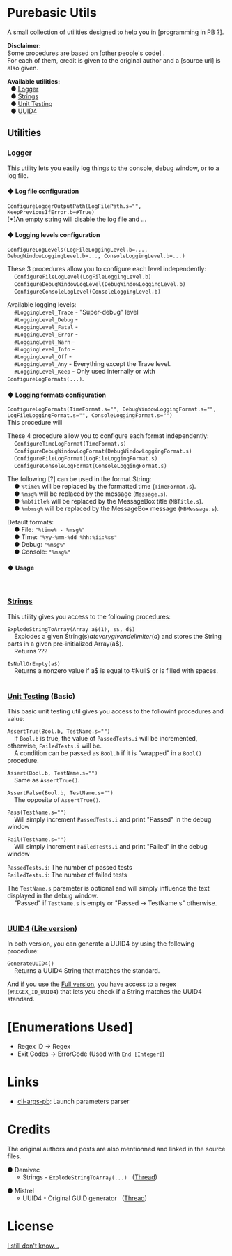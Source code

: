 # Purebasic Utils
A small collection of utilities designed to help you in [programming in PB ?].<br>

**Disclaimer:**<br>
Some procedures are based on [other people's code] .<br>
For each of them, credit is given to the original author and a [source url] is also given.

**Available utilities:**<br>
&nbsp;&nbsp;● [Logger](#logger)<br>
&nbsp;&nbsp;● [Strings](#strings)<br>
&nbsp;&nbsp;● [Unit Testing](#unit-testing-basic)<br>
&nbsp;&nbsp;● [UUID4](#uuid4-lite-version)

## Utilities
### [Logger](Logger.pb)
This utility lets you easily log things to the console, debug window, or to a log file.

#### ◆ **Log file configuration**
`ConfigureLoggerOutputPath(LogFilePath.s="", KeepPreviousIfError.b=#True)`<br>
[*]An empty string will disable the log file and ...

#### ◆ **Logging levels configuration**
`ConfigureLogLevels(LogFileLoggingLevel.b=..., DebugWindowLoggingLevel.b=..., ConsoleLoggingLevel.b=...)`<br>

These 3 procedures allow you to configure each level independently:<br>
&nbsp;&nbsp;&nbsp;&nbsp;`ConfigureFileLogLevel(LogFileLoggingLevel.b)`<br>
&nbsp;&nbsp;&nbsp;&nbsp;`ConfigureDebugWindowLogLevel(DebugWindowLoggingLevel.b)`<br>
&nbsp;&nbsp;&nbsp;&nbsp;`ConfigureConsoleLogLevel(ConsoleLoggingLevel.b)`<br>

Available logging levels:<br>
&nbsp;&nbsp;&nbsp;&nbsp;`#LoggingLevel_Trace` - "Super-debug" level<br>
&nbsp;&nbsp;&nbsp;&nbsp;`#LoggingLevel_Debug` - <br>
&nbsp;&nbsp;&nbsp;&nbsp;`#LoggingLevel_Fatal` - <br>
&nbsp;&nbsp;&nbsp;&nbsp;`#LoggingLevel_Error` - <br>
&nbsp;&nbsp;&nbsp;&nbsp;`#LoggingLevel_Warn` - <br>
&nbsp;&nbsp;&nbsp;&nbsp;`#LoggingLevel_Info` - <br>
&nbsp;&nbsp;&nbsp;&nbsp;`#LoggingLevel_Off` - <br>
&nbsp;&nbsp;&nbsp;&nbsp;`#LoggingLevel_Any` - Everything except the Trave level.<br>
&nbsp;&nbsp;&nbsp;&nbsp;`#LoggingLevel_Keep` - Only used internally or with `ConfigureLogFormats(...)`.

#### ◆ **Logging formats configuration**

`ConfigureLogFormats(TimeFormat.s="", DebugWindowLoggingFormat.s="", LogFileLoggingFormat.s="", ConsoleLoggingFormat.s="")`<br>
This procedure will 

These 4 procedure allow you to configure each format independently:<br>
&nbsp;&nbsp;&nbsp;&nbsp;`ConfigureTimeLogFormat(TimeFormat.s)`<br>
&nbsp;&nbsp;&nbsp;&nbsp;`ConfigureDebugWindowLogFormat(DebugWindowLoggingFormat.s)`<br>
&nbsp;&nbsp;&nbsp;&nbsp;`ConfigureFileLogFormat(LogFileLoggingFormat.s)`<br>
&nbsp;&nbsp;&nbsp;&nbsp;`ConfigureConsoleLogFormat(ConsoleLoggingFormat.s)`

The following [?] can be used in the format String:<br>
&nbsp;&nbsp;&nbsp;&nbsp;● `%time%` will be replaced by the formatted time (`TimeFormat.s`).<br>
&nbsp;&nbsp;&nbsp;&nbsp;● `%msg%` will be replaced by the message (`Message.s`).<br>
&nbsp;&nbsp;&nbsp;&nbsp;● `%mbtitle%` will be replaced by the MessageBox title (`MBTitle.s`).<br>
&nbsp;&nbsp;&nbsp;&nbsp;● `%mbmsg%` will be replaced by the MessageBox message (`MBMessage.s`).<br>

Default formats:<br>
&nbsp;&nbsp;&nbsp;&nbsp;● File: `"%time% - %msg%"`<br>
&nbsp;&nbsp;&nbsp;&nbsp;● Time: `"%yy-%mm-%dd %hh:%ii:%ss"`<br>
&nbsp;&nbsp;&nbsp;&nbsp;● Debug: `"%msg%"`<br>
&nbsp;&nbsp;&nbsp;&nbsp;● Console: `"%msg%"`

#### ◆ **Usage**
<br>

### [Strings](Strings.pb)
This utility gives you access to the following procedures:<br>

`ExplodeStringToArray(Array a$(1), s$, d$)`<br>
&nbsp;&nbsp;&nbsp;&nbsp;Explodes a given String(s$) at every given delimiter(d$) and stores the String parts in a given pre-initialized Array(a$).<br>
&nbsp;&nbsp;&nbsp;&nbsp;Returns ???

`IsNullOrEmpty(a$)`<br>
&nbsp;&nbsp;&nbsp;&nbsp;Returns a nonzero value if a$ is equal to #Null$ or is filled with spaces.<br>
<br>

### [Unit Testing](UnitTest-Basic.pb) (Basic)
This basic unit testing util gives you access to the followinf procedures and value:

`AssertTrue(Bool.b, TestName.s="")`<br>
&nbsp;&nbsp;&nbsp;&nbsp;If `Bool.b` is true, the value of `PassedTests.i` will be incremented, otherwise, `FailedTests.i` will be.<br>
&nbsp;&nbsp;&nbsp;&nbsp;A condition can be passed as `Bool.b` if it is "wrapped" in a `Bool()` procedure.

`Assert(Bool.b, TestName.s="")`<br>
&nbsp;&nbsp;&nbsp;&nbsp;Same as `AssertTrue()`.

`AssertFalse(Bool.b, TestName.s="")`<br>
&nbsp;&nbsp;&nbsp;&nbsp;The opposite of `AssertTrue()`.

`Pass(TestName.s="")`<br>
&nbsp;&nbsp;&nbsp;&nbsp;Will simply increment `PassedTests.i` and print "Passed" in the debug window

`Fail(TestName.s="")`<br>
&nbsp;&nbsp;&nbsp;&nbsp;Will simply increment `FailedTests.i` and print "Failed" in the debug window

`PassedTests.i`: The number of passed tests<br>
`FailedTests.i`: The number of failed tests

The `TestName.s` parameter is optional and will simply influence the text displayed in the debug window.<br>
&nbsp;&nbsp;&nbsp;&nbsp;"Passed" if `TestName.s` is empty or "Passed -> TestName.s" otherwise.<br>
<br>

### [UUID4](UUID4.pb) ([Lite version](UUID4-Lite.pb))
In both version, you can generate a UUID4 by using the following procedure:

```GenerateUUID4()```<br>
&nbsp;&nbsp;&nbsp;&nbsp;Returns a UUID4 String that matches the standard.<br>

And if you use the [Full version](UUID4.pb), you have access to a regex (`#REGEX_ID_UUID4`) that lets you check if a String matches the UUID4 standard.<br>

# [Enumerations Used]
* Regex ID -> Regex
* Exit Codes -> ErrorCode (Used with `End [Integer]`)

# Links
* [cli-args-pb](https://github.com/aziascreations/cli-args-pb): Launch parameters parser

# Credits
The original authors and posts are also mentionned and linked in the source files.

● Demivec<br>
&nbsp;&nbsp;&nbsp;&nbsp; ⚬ Strings - `ExplodeStringToArray(...)`
&nbsp;&nbsp;([Thread](http://www.purebasic.fr/english/viewtopic.php?f=13&t=41704))<br>

● Mistrel<br>
&nbsp;&nbsp;&nbsp;&nbsp; ⚬ UUID4 - Original GUID generator
&nbsp;&nbsp;([Thread](http://www.purebasic.fr/english/viewtopic.php?t=38008))

# License
[I still don't know...](LICENSE)
